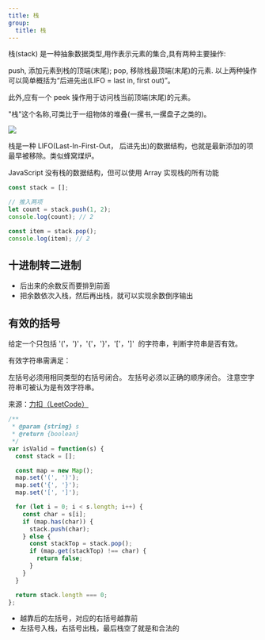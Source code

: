 ```yaml
---
title: 栈
group:
  title: 栈
---
```


栈(stack) 是一种抽象数据类型,用作表示元素的集合,具有两种主要操作:

push, 添加元素到栈的顶端(末尾);
pop, 移除栈最顶端(末尾)的元素.
以上两种操作可以简单概括为“后进先出(LIFO = last in, first out)”。

此外,应有一个 peek 操作用于访问栈当前顶端(末尾)的元素。

"栈"这个名称,可类比于一组物体的堆叠(一摞书,一摞盘子之类的)。

![](https://cy-picgo.oss-cn-hangzhou.aliyuncs.com/stack.png)

栈是一种 LIFO(Last-In-First-Out， 后进先出)的数据结构，也就是最新添加的项最早被移除。类似蜂窝煤炉。

JavaScript 没有栈的数据结构，但可以使用 Array 实现栈的所有功能

```js
const stack = [];

// 推入两项
let count = stack.push(1, 2);
console.log(count); // 2

const item = stack.pop();
console.log(item); // 2
```

## 十进制转二进制

- 后出来的余数反而要排到前面
- 把余数依次入栈，然后再出栈，就可以实现余数倒序输出

## 有效的括号

给定一个只包括 '('，')'，'{'，'}'，'['，']'  的字符串，判断字符串是否有效。

有效字符串需满足：

左括号必须用相同类型的右括号闭合。
左括号必须以正确的顺序闭合。
注意空字符串可被认为是有效字符串。

来源：[力扣（LeetCode）](https://leetcode-cn.com/problems/valid-parentheses)

```js
/**
 * @param {string} s
 * @return {boolean}
 */
var isValid = function(s) {
  const stack = [];

  const map = new Map();
  map.set('(', ')');
  map.set('{', '}');
  map.set('[', ']');

  for (let i = 0; i < s.length; i++) {
    const char = s[i];
    if (map.has(char)) {
      stack.push(char);
    } else {
      const stackTop = stack.pop();
      if (map.get(stackTop) !== char) {
        return false;
      }
    }
  }

  return stack.length === 0;
};
```

- 越靠后的左括号，对应的右括号越靠前
- 左括号入栈，右括号出栈，最后栈空了就是和合法的
